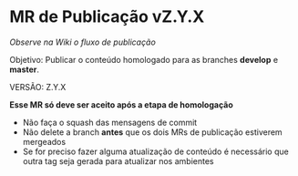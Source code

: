 # MR de Publicação vZ.Y.X

_Observe na Wiki o fluxo de publicação_


Objetivo: Publicar o conteúdo homologado para as branches **develop** e **master**.

VERSÃO: Z.Y.X

**Esse MR só deve ser aceito após a etapa de homologação**

- Não faça o squash das mensagens de commit
- Não delete a branch **antes** que os dois MRs de publicação estiverem mergeados
- Se for preciso fazer alguma atualização de conteúdo é necessário que outra tag seja gerada para atualizar nos ambientes
